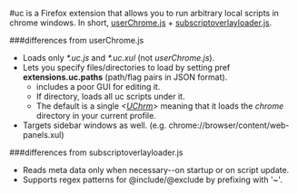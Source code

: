 #uc
is a Firefox extension that allows you to run arbitrary local scripts in chrome windows.
In short, [userChrome.js](http://userchromejs.mozdev.org/) + [subscriptoverlayloader.js](http://stashbox.org/26086/subscriptoverlayloader.js).

###differences from userChrome.js
* Loads only *\*.uc.js* and *\*.uc.xul* (not *userChrome.js*).
* Lets you specify files/directories to load by setting pref **extensions.uc.paths**
  (path/flag pairs in JSON format).
  * includes a poor GUI for editing it.
  * If directory, loads all uc scripts under it.
  * The default is a single *<[UChrm](https://developer.mozilla.org/index.php?title=en/File_I%2F%2FO)>* meaning that it loads
    the *chrome* directory in your current profile.
* Targets sidebar windows as well. (e.g. chrome://browser/content/web-panels.xul)

###differences from subscriptoverlayloader.js
* Reads meta data only when necessary--on startup or on script update.
* Supports regex patterns for @include/@exclude by prefixing with '~'.
